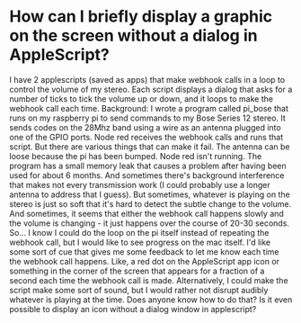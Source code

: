 
# How can I briefly display a graphic on the screen without a dialog in AppleScript?

I have 2 applescripts (saved as apps) that make webhook calls in a loop to control the volume of my stereo.  Each script displays a dialog that asks for a number of ticks to tick the volume up or down, and it loops to make the webhook call each time.
Background: I wrote a program called pi_bose that runs on my raspberry pi to send commands to my Bose Series 12 stereo.  It sends codes on the 28Mhz band using a wire as an antenna plugged into one of the GPIO ports.  Node red receives the webhook calls and runs that script.  But there are various things that can make it fail.  The antenna can be loose because the pi has been bumped.  Node red isn't running.  The program has a small memory leak that causes a problem after having been used for about 6 months.  And sometimes there's background interference that makes not every transmission work (I could probably use a longer antenna to address that I guess).  But sometimes, whatever is playing on the stereo is just so soft that it's hard to detect the subtle change to the volume.  And sometimes, it seems that either the webhook call happens slowly and the volume is changing - it just happens over the course of 20-30 seconds.  So...
I know I could do the loop on the pi itself instead of repeating the webhook call, but I would like to see progress on the mac itself.
I'd like some sort of cue that gives me some feedback to let me know each time the webhook call happens.  Like, a red dot on the AppleScript app icon or something in the corner of the screen that appears for a fraction of a second each time the webhook call is made.
Alternatively, I could make the script make some sort of sound, but I would rather not disrupt audibly whatever is playing at the time.
Does anyone know how to do that?  Is it even possible to display an icon without a dialog window in applescript?

        